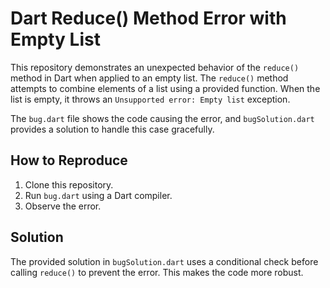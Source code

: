 # Dart Reduce() Method Error with Empty List

This repository demonstrates an unexpected behavior of the `reduce()` method in Dart when applied to an empty list. The `reduce()` method attempts to combine elements of a list using a provided function.  When the list is empty, it throws an `Unsupported error: Empty list` exception.

The `bug.dart` file shows the code causing the error, and `bugSolution.dart` provides a solution to handle this case gracefully.

## How to Reproduce

1. Clone this repository.
2. Run `bug.dart` using a Dart compiler.
3. Observe the error.

## Solution

The provided solution in `bugSolution.dart` uses a conditional check before calling `reduce()` to prevent the error.  This makes the code more robust.